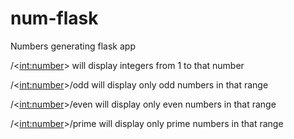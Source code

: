 # num-flask
Numbers generating flask app

/<<int:number>> will display integers from 1 to that number

/<<int:number>>/odd will display only odd numbers in that range

/<<int:number>>/even will display only even numbers in that range

/<<int:number>>/prime will display only prime numbers in that range
